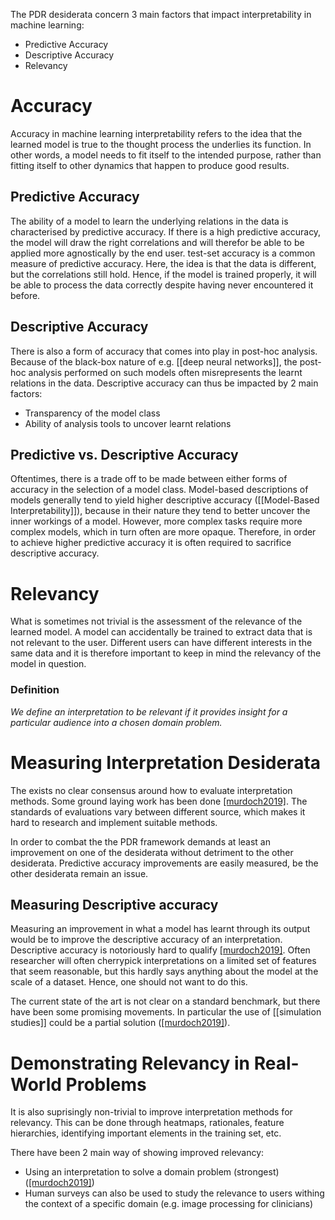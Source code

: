 The PDR desiderata concern 3 main factors that impact interpretability in machine learning:
- Predictive Accuracy
- Descriptive Accuracy
- Relevancy

# Accuracy
Accuracy in machine learning interpretability refers to the idea that the learned model is true to the thought process the underlies its function. In other words, a model needs to fit itself to the intended purpose, rather than fitting itself to other dynamics that happen to produce good results.
## Predictive Accuracy
The ability of a model to learn the underlying relations in the data is characterised by predictive accuracy. If there is a high predictive accuracy, the model will draw the right correlations and will therefor be able to be applied more agnostically by the end user. test-set accuracy is a common measure of predictive accuracy. Here, the idea is that the data is different, but the correlations still hold. Hence, if the model is trained properly, it will be able to process the data correctly despite having never encountered it before.
## Descriptive Accuracy
There is also a form of accuracy that comes into play in post-hoc analysis. Because of the black-box nature of e.g. [[deep neural networks]], the post-hoc analysis performed on such models often misrepresents the learnt relations in the data. Descriptive accuracy can thus be impacted by 2 main factors:
- Transparency of the model class
- Ability of analysis tools to uncover learnt relations
## Predictive vs. Descriptive Accuracy
Oftentimes, there is a trade off to be made between either forms of accuracy in the selection of a model class. Model-based descriptions of models generally tend to yield higher descriptive accuracy ([[Model-Based Interpretability]]), because in their nature they tend to better uncover the inner workings of a model. However, more complex tasks require more complex models, which in turn often are more opaque. Therefore, in order to achieve higher predictive accuracy it is often required to sacrifice descriptive accuracy.

# Relevancy
What is sometimes not trivial is the assessment of the relevance of the learned model. A model can accidentally be trained to extract data that is not relevant to the user. Different users can have different interests in the same data and it is therefore important to keep in mind the relevancy of the model in question.
### Definition
*We define an interpretation to be relevant if it provides insight for a particular audience into a chosen domain problem.*

# Measuring Interpretation Desiderata
The exists no clear consensus around how to evaluate interpretation methods. Some ground laying work has been done [[murdoch2019]](12-14). The standards of evaluations vary between different source, which makes it hard to research and implement suitable methods.

In order to combat the the PDR framework demands at least an improvement on one of the desiderata without detriment to the other desiderata. Predictive accuracy improvements are easily measured, be the other desiderata remain an issue.
## Measuring Descriptive accuracy
Measuring an improvement in what a model has learnt through its output would be to improve the descriptive accuracy of an interpretation. Descriptive accuracy is notoriously hard to qualify [[murdoch2019]](82). Often researcher will often cherrypick interpretations on a limited set of features that seem reasonable, but this hardly says anything about the model at the scale of a dataset. Hence, one should not want to do this.

The current state of the art is not clear on a standard benchmark, but there have been some promising movements. In particular the use of [[simulation studies]] could be a partial solution ([[murdoch2019]](59,89,21)).

# Demonstrating Relevancy in Real-World Problems
It is also suprisingly non-trivial to improve interpretation methods for relevancy. This can be done through heatmaps, rationales, feature hierarchies, identifying important elements in the training set, etc.

There have been 2 main way of showing improved relevancy:
- Using an interpretation to solve a domain problem (strongest) ([[murdoch2019]](21))
- Human surveys can also be used to study the relevance to users withing the context of a specific domain (e.g. image processing for clinicians)